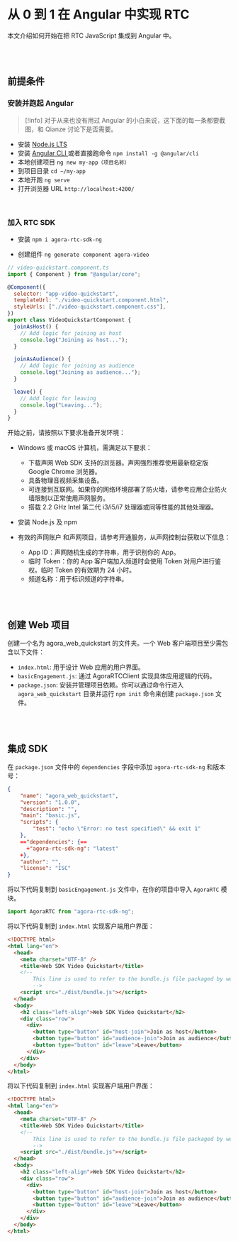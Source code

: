 # 从 0 到 1 在 Angular 中实现 RTC

本文介绍如何开始在把 RTC JavaScript 集成到 Angular 中。

<br />
<br />

## 前提条件

### 安装并跑起 Angular

> [!Info]
> 对于从来也没有用过 Angular 的小白来说，这下面的每一条都要截图，和 Qianze 讨论下是否需要。

- 安装 [ Node.js LTS ](https://nodejs.org/en)
- 安装 [ Angular CLI ](https://angular.io/cli) 或者直接跑命令 `npm install -g @angular/cli`
- 本地创建项目 `ng new my-app（项目名称）`
- 到项目目录 `cd ~/my-app`
- 本地开跑 `ng serve`
- 打开浏览器 URL `http://localhost:4200/`

<br />

### 加入 RTC SDK

- 安装 `npm i agora-rtc-sdk-ng`

- 创建组件 `ng generate component agora-video`

```js
// video-quickstart.component.ts
import { Component } from "@angular/core";

@Component({
  selector: "app-video-quickstart",
  templateUrl: "./video-quickstart.component.html",
  styleUrls: ["./video-quickstart.component.css"],
})
export class VideoQuickstartComponent {
  joinAsHost() {
    // Add logic for joining as host
    console.log("Joining as host...");
  }

  joinAsAudience() {
    // Add logic for joining as audience
    console.log("Joining as audience...");
  }

  leave() {
    // Add logic for leaving
    console.log("Leaving...");
  }
}
```

开始之前，请按照以下要求准备开发环境：

- Windows 或 macOS 计算机，需满足以下要求：
  - 下载声网 Web SDK 支持的浏览器。声网强烈推荐使用最新稳定版 Google Chrome 浏览器。
  - 具备物理音视频采集设备。
  - 可连接到互联网。如果你的网络环境部署了防火墙，请参考应用企业防火墙限制以正常使用声网服务。
  - 搭载 2.2 GHz Intel 第二代 i3/i5/i7 处理器或同等性能的其他处理器。
- 安装 Node.js 及 npm

- 有效的声网账户
  和声网项目，请参考开通服务，从声网控制台获取以下信息：
  - App ID：声网随机生成的字符串，用于识别你的 App。
  - 临时 Token：你的 App 客户端加入频道时会使用 Token 对用户进行鉴权。临时 Token 的有效期为 24 小时。
  - 频道名称：用于标识频道的字符串。

<Br/>
<Br/>

## 创建 Web 项目

创建一个名为 agora_web_quickstart 的文件夹。一个 Web 客户端项目至少需包含以下文件：

- `index.html`: 用于设计 Web 应用的用户界面。
- `basicEngagement.js`: 通过 AgoraRTCClient 实现具体应用逻辑的代码。
- `package.json`: 安装并管理项目依赖。你可以通过命令行进入 `agora_web_quickstart` 目录并运行 `npm init` 命令来创建 `package.json` 文件。

<Br/>
<Br/>

## 集成 SDK

在 `package.json` 文件中的 `dependencies` 字段中添加 `agora-rtc-sdk-ng` 和版本号：

```JSON title
{
    "name": "agora_web_quickstart",
    "version": "1.0.0",
    "description": "",
    "main": "basic.js",
    "scripts": {
        "test": "echo \"Error: no test specified\" && exit 1"
    },
    =="dependencies": {==
      +"agora-rtc-sdk-ng": "latest"
    +},
    "author": "",
    "license": "ISC"
}
```

将以下代码复制到 `basicEngagement.js` 文件中，在你的项目中导入 `AgoraRTC` 模块。

```js
import AgoraRTC from "agora-rtc-sdk-ng";
```

将以下代码复制到 `index.html` 实现客户端用户界面：

```html
<!DOCTYPE html>
<html lang="en">
  <head>
    <meta charset="UTF-8" />
    <title>Web SDK Video Quickstart</title>
    <!--
        This line is used to refer to the bundle.js file packaged by webpack. A sample webpack configuration is shown in the later step of running your app.
        -->
    <script src="./dist/bundle.js"></script>
  </head>
  <body>
    <h2 class="left-align">Web SDK Video Quickstart</h2>
    <div class="row">
      <div>
        <button type="button" id="host-join">Join as host</button>
        <button type="button" id="audience-join">Join as audience</button>
        <button type="button" id="leave">Leave</button>
      </div>
    </div>
  </body>
</html>
```

将以下代码复制到 `index.html` 实现客户端用户界面：

```html
<!DOCTYPE html>
<html lang="en">
  <head>
    <meta charset="UTF-8" />
    <title>Web SDK Video Quickstart</title>
    <!--
        This line is used to refer to the bundle.js file packaged by webpack. A sample webpack configuration is shown in the later step of running your app.
        -->
    <script src="./dist/bundle.js"></script>
  </head>
  <body>
    <h2 class="left-align">Web SDK Video Quickstart</h2>
    <div class="row">
      <div>
        <button type="button" id="host-join">Join as host</button>
        <button type="button" id="audience-join">Join as audience</button>
        <button type="button" id="leave">Leave</button>
      </div>
    </div>
  </body>
</html>
```
